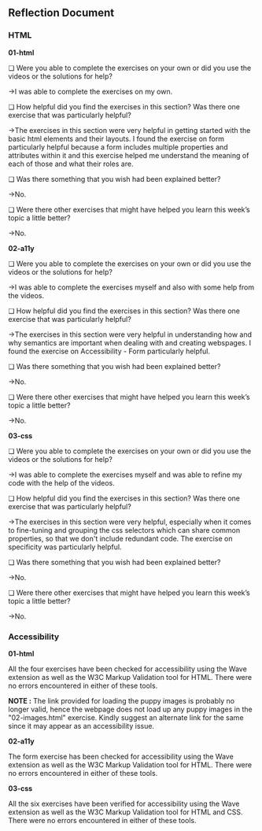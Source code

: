 ## Reflection Document

### HTML

**01-html**

❏ Were you able to complete the exercises on your own or did you use the
videos or the solutions for help?

->I was able to complete the exercises on my own.

❏ How helpful did you find the exercises in this section? Was there one
exercise that was particularly helpful?

->The exercises in this section were very helpful in getting started with the basic html elements and their layouts. I found the exercise on form particularly helpful because a form includes multiple properties and attributes within it and this exercise helped me understand the meaning of each of those and what their roles are.

❏ Was there something that you wish had been explained better?

->No.

❏ Were there other exercises that might have helped you learn this week’s
topic a little better?

->No.

**02-a11y**

❏ Were you able to complete the exercises on your own or did you use the
videos or the solutions for help?

->I was able to complete the exercises myself and also with some help from the videos.

❏ How helpful did you find the exercises in this section? Was there one
exercise that was particularly helpful?

->The exercises in this section were very helpful in understanding how and why semantics are important when dealing with and creating webspages. I found the exercise on Accessibility - Form particularly helpful.

❏ Was there something that you wish had been explained better?

->No.

❏ Were there other exercises that might have helped you learn this week’s
topic a little better?

->No.

**03-css**

❏ Were you able to complete the exercises on your own or did you use the
videos or the solutions for help?

->I was able to complete the exercises myself and was able to refine my code with the help of the videos.

❏ How helpful did you find the exercises in this section? Was there one
exercise that was particularly helpful?

->The exercises in this section were very helpful, especially when it comes to fine-tuning and grouping the css selectors which can share common properties, so that we don't include redundant code. The exercise on specificity was particularly helpful.

❏ Was there something that you wish had been explained better?

->No.

❏ Were there other exercises that might have helped you learn this week’s
topic a little better?

->No.

### Accessibility

**01-html**

All the four exercises have been checked for accessibility using the Wave extension as well as the W3C Markup Validation tool for HTML. There were no errors encountered in either of these tools.

**NOTE :** The link provided for loading the puppy images is probably no longer valid, hence the webpage does not load up any puppy images in the "02-images.html" exercise. Kindly suggest an alternate link for the same since it may appear as an accessibility issue.

**02-a11y**

The form exercise has been checked for accessibility using the Wave extension as well as the W3C Markup Validation tool for HTML. There were no errors encountered in either of these tools.

**03-css**

All the six exercises have been verified for accessibility using the Wave extension as well as the W3C Markup Validation tool for HTML and CSS. There were no errors encountered in either of these tools.
